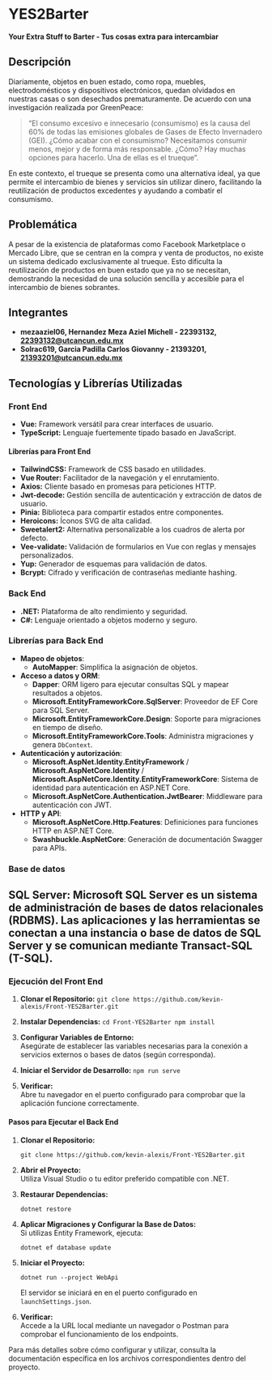 # YES2Barter

**Your Extra Stuff to Barter - Tus cosas extra para intercambiar**

## Descripción

Diariamente, objetos en buen estado, como ropa, muebles, electrodomésticos y dispositivos electrónicos, quedan olvidados en nuestras casas o son desechados prematuramente. De acuerdo con una investigación realizada por GreenPeace:

> “El consumo excesivo e innecesario (consumismo) es la causa del 60% de todas las emisiones globales de Gases de Efecto Invernadero (GEI). ¿Cómo acabar con el consumismo? Necesitamos consumir menos, mejor y de forma más responsable. ¿Cómo? Hay muchas opciones para hacerlo. Una de ellas es el trueque”.

En este contexto, el trueque se presenta como una alternativa ideal, ya que permite el intercambio de bienes y servicios sin utilizar dinero, facilitando la reutilización de productos excedentes y ayudando a combatir el consumismo.

## Problemática

A pesar de la existencia de plataformas como Facebook Marketplace o Mercado Libre, que se centran en la compra y venta de productos, no existe un sistema dedicado exclusivamente al trueque. Esto dificulta la reutilización de productos en buen estado que ya no se necesitan, demostrando la necesidad de una solución sencilla y accesible para el intercambio de bienes sobrantes.

## Integrantes

- **mezaaziel06, Hernandez Meza Aziel Michell - 22393132, 22393132@utcancun.edu.mx**
- **Solrac619, Garcia Padilla Carlos Giovanny - 21393201, 21393201@utcancun.edu.mx**

## Tecnologías y Librerías Utilizadas

### Front End

- **Vue:** Framework versátil para crear interfaces de usuario.
- **TypeScript:** Lenguaje fuertemente tipado basado en JavaScript.

#### Librerías para Front End

- **TailwindCSS:** Framework de CSS basado en utilidades.
- **Vue Router:** Facilitador de la navegación y el enrutamiento.
- **Axios:** Cliente basado en promesas para peticiones HTTP.
- **Jwt-decode:** Gestión sencilla de autenticación y extracción de datos de usuario.
- **Pinia:** Biblioteca para compartir estados entre componentes.
- **Heroicons:** Íconos SVG de alta calidad.
- **Sweetalert2:** Alternativa personalizable a los cuadros de alerta por defecto.
- **Vee-validate:** Validación de formularios en Vue con reglas y mensajes personalizados.
- **Yup:** Generador de esquemas para validación de datos.
- **Bcrypt:** Cifrado y verificación de contraseñas mediante hashing.

### Back End

- **.NET:** Plataforma de alto rendimiento y seguridad.
- **C#:** Lenguaje orientado a objetos moderno y seguro.

### Librerías para Back End

- **Mapeo de objetos**:
    - **AutoMapper**: Simplifica la asignación de objetos.
- **Acceso a datos y ORM**:
    - **Dapper**: ORM ligero para ejecutar consultas SQL y mapear resultados a objetos.
    - **Microsoft.EntityFrameworkCore.SqlServer**: Proveedor de EF Core para SQL Server.
    - **Microsoft.EntityFrameworkCore.Design**: Soporte para migraciones en tiempo de diseño.
    - **Microsoft.EntityFrameworkCore.Tools**: Administra migraciones y genera `DbContext`.
- **Autenticación y autorización**:
    - **Microsoft.AspNet.Identity.EntityFramework** / **Microsoft.AspNetCore.Identity** / **Microsoft.AspNetCore.Identity.EntityFrameworkCore**: Sistema de identidad para autenticación en ASP.NET Core.
    - **Microsoft.AspNetCore.Authentication.JwtBearer**: Middleware para autenticación con JWT.
- **HTTP y API**:
    - **Microsoft.AspNetCore.Http.Features**: Definiciones para funciones HTTP en ASP.NET Core.
    - **Swashbuckle.AspNetCore**: Generación de documentación Swagger para APIs.


### Base de datos

**SQL Server:** Microsoft SQL Server es un sistema de administración de bases de datos relacionales (RDBMS). Las aplicaciones y las herramientas se conectan a una instancia o base de datos de SQL Server y se comunican mediante Transact-SQL (T-SQL).
---

### Ejecución del Front End

1. **Clonar el Repositorio:**
    `git clone https://github.com/kevin-alexis/Front-YES2Barter.git`
    
2. **Instalar Dependencias:**
    `cd Front-YES2Barter npm install`
    
3. **Configurar Variables de Entorno:**  
    Asegúrate de establecer las variables necesarias para la conexión a servicios externos o bases de datos (según corresponda).
    
4. **Iniciar el Servidor de Desarrollo:**
    `npm run serve`
    
5. **Verificar:**  
    Abre tu navegador en  el puerto configurado para comprobar que la aplicación funcione correctamente.

#### Pasos para Ejecutar el Back End

1. **Clonar el Repositorio:**
    
    `git clone https://github.com/kevin-alexis/Front-YES2Barter.git`
    
2. **Abrir el Proyecto:**  
    Utiliza Visual Studio o tu editor preferido compatible con .NET.
3. **Restaurar Dependencias:**
    
    `dotnet restore`
    
4. **Aplicar Migraciones y Configurar la Base de Datos:**  
    Si utilizas Entity Framework, ejecuta:
    
    `dotnet ef database update`
    
5. **Iniciar el Proyecto:**
    
    `dotnet run --project WebApi`
    
    El servidor se iniciará en en el puerto configurado en `launchSettings.json`.
6. **Verificar:**  
    Accede a la URL local mediante un navegador o Postman para comprobar el funcionamiento de los endpoints.

Para más detalles sobre cómo configurar y utilizar, consulta la documentación específica en los archivos correspondientes dentro del proyecto.